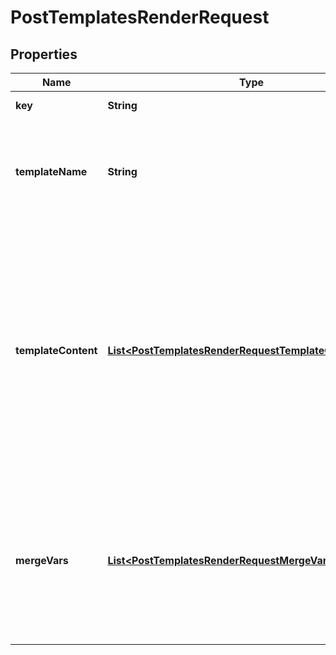 

# PostTemplatesRenderRequest


## Properties

| Name | Type | Description | Notes |
|------------ | ------------- | ------------- | -------------|
|**key** | **String** | a valid api key |  |
|**templateName** | **String** | the immutable name of a template that exists in the user&#39;s account |  |
|**templateContent** | [**List&lt;PostTemplatesRenderRequestTemplateContentInner&gt;**](PostTemplatesRenderRequestTemplateContentInner.md) | an array of template content to render. Each item in the array should be a struct with two keys - name: the name of the content block to set the content for, and content: the actual content to put into the block |  |
|**mergeVars** | [**List&lt;PostTemplatesRenderRequestMergeVarsInner&gt;**](PostTemplatesRenderRequestMergeVarsInner.md) | optional merge variables to use for injecting merge field content. If this is not provided, no merge fields will be replaced. |  [optional] |




